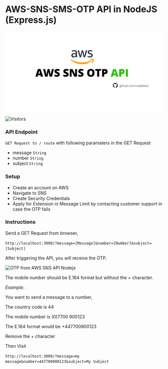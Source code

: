 # AWS-SNS-SMS-OTP API in NodeJS (Express.js)

![aws-sns-otp-api nodejs repo github](./demo/aws-sns-otp-api.png)

![Visitors](https://visitor-badge.glitch.me/badge?page_id=realabbas.aws-sns-otp-api)

### API Endpoint

`GET Request to / route` with following paramaters in the GET Request

- message `String`
- number `String`
- subject `String`

### Setup
- Create an account on AWS
- Navigate to SNS
- Create Security Credentials
- Apply for Extension in Message Limit by contacting customer support in case the OTP fails

### Instructions

Send a GET Request from browser,

`http://localhost:3000/?message=[Message]&number=[Number]&subject=[Subject]`

After triggering the API, you will receive the OTP.

![OTP from AWS SNS API Nodejs](https://dev-to-uploads.s3.amazonaws.com/i/kb75txaszcmtn8g3nqzq.jpg)

The mobile number should be E.164 format but without the + character.

*Example:*

You want to send a message to a number,

The country code is 44

The mobile number is (0)7700 900123

The E.164 format would be +447700900123

Remove the + character

Then Visit 

`http://localhost:3000/?message=my message&number=447700900123&subject=My Subject`

